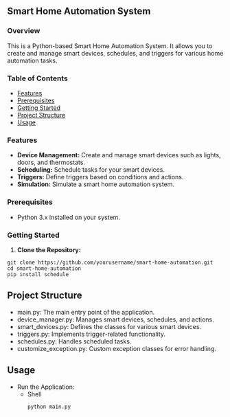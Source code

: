 ## Smart Home Automation System

### Overview

This is a Python-based Smart Home Automation System. It allows you to create and manage smart devices, schedules, and triggers for various home automation tasks.

### Table of Contents

- [Features](#features)
- [Prerequisites](#prerequisites)
- [Getting Started](#getting-started)
- [Project Structure](#project-structure)
- [Usage](#usage)

### Features

* **Device Management:** Create and manage smart devices such as lights, doors, and thermostats.
* **Scheduling:** Schedule tasks for your smart devices.
* **Triggers:** Define triggers based on conditions and actions.
* **Simulation:** Simulate a smart home automation system.

### Prerequisites

* Python 3.x installed on your system.

### Getting Started

1. **Clone the Repository:**

```shell
git clone https://github.com/yourusername/smart-home-automation.git
cd smart-home-automation
pip install schedule
```
## Project Structure

* main.py: The main entry point of the application.
* device_manager.py: Manages smart devices, schedules, and actions.
* smart_devices.py: Defines the classes for various smart devices.
* triggers.py: Implements trigger-related functionality.
* schedules.py: Handles scheduled tasks.
* customize_exception.py: Custom exception classes for error handling.

## Usage

* Run the Application:
    * Shell
        ```python
        python main.py
        